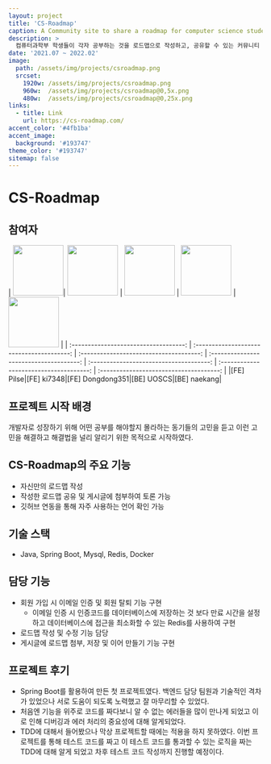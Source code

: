 ```yaml
---
layout: project
title: 'CS-Roadmap'
caption: A Community site to share a roadmap for computer science students.
description: >
  컴퓨터과학부 학생들이 각자 공부하는 것을 로드맵으로 작성하고, 공유할 수 있는 커뮤니티 사이트
date: '2021.07 ~ 2022.02'
image: 
  path: /assets/img/projects/csroadmap.png
  srcset: 
    1920w: /assets/img/projects/csroadmap.png
    960w:  /assets/img/projects/csroadmap@0,5x.png
    480w:  /assets/img/projects/csroadmap@0,25x.png
links:
  - title: Link
    url: https://cs-roadmap.com/
accent_color: '#4fb1ba'
accent_image:
  background: '#193747'
theme_color: '#193747'
sitemap: false
---
```


# CS-Roadmap

## 참여자

| [<img src="https://avatars.githubusercontent.com/u/71018111?v=4" width="100">](https://github.com/Pilse)| [<img src="https://avatars.githubusercontent.com/u/76692479?v=4" width="100">](https://github.com/ki7348) | [<img src="https://avatars.githubusercontent.com/u/70210412?v=4" width="100">](https://github.com/Dongdong351) | [<img src="https://avatars.githubusercontent.com/u/67647794?v=4" width="100">](https://github.com/UOSCS) | [<img src="https://avatars.githubusercontent.com/u/66901361?v=4" width="100">](https://github.com/naekang) |
| :-----------------------------------: | :---------------------------------------: | :-------------------------------------: | :-------------------------------------: | :-------------------------------------: | :-------------------------------------: | :-------------------------------------: |
|[FE] Pilse|[FE] ki7348|[FE] Dongdong351|[BE] UOSCS|[BE] naekang|

## 프로젝트 시작 배경
개발자로 성장하기 위해 어떤 공부를 해야할지 몰라하는 동기들의 고민을 듣고 이런 고민을 해결하고 해결법을 널리 알리기 위한 목적으로 시작하였다.

## CS-Roadmap의 주요 기능
- 자신만의 로드맵 작성
- 작성한 로드맵 공유 및 게시글에 첨부하여 토론 가능
- 깃허브 연동을 통해 자주 사용하는 언어 확인 가능

## 기술 스택
- Java, Spring Boot, Mysql, Redis, Docker

## 담당 기능
- 회원 가입 시 이메일 인증 및 회원 탈퇴 기능 구현
  - 이메일 인증 시 인증코드를 데이터베이스에 저장하는 것 보다 만료 시간을 설정하고 데이터베이스에 접근을 최소화할 수 있는 Redis를 사용하여 구현
- 로드맵 작성 및 수정 기능 담당
- 게시글에 로드맵 첨부, 저장 및 이어 만들기 기능 구현

## 프로젝트 후기
- Spring Boot를 활용하여 만든 첫 프로젝트였다. 백엔드 담당 팀원과 기술적인 격차가 있었으나 서로 도움이 되도록 노력했고 잘 마무리할 수 있었다.
- 처음엔 기능을 위주로 코드를 짜다보니 알 수 없는 에러들을 많이 만나게 되었고 이로 인해 디버깅과 에러 처리의 중요성에 대해 알게되었다.
- TDD에 대해서 들어봤으나 막상 프로젝트할 때에는 적용을 하지 못하였다. 이번 프로젝트를 통해 테스트 코드를 짜고 이 테스트 코드를 통과할 수 있는 로직을 짜는 TDD에 대해 알게 되었고 차후 테스트 코드 작성까지 진행할 예정이다.